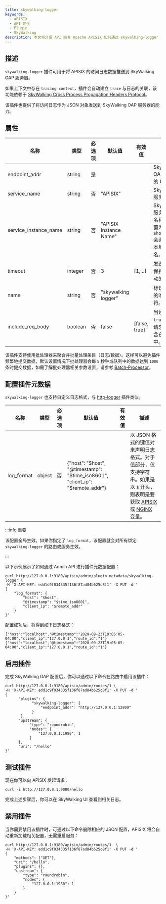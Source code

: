 ```yaml
---
title: skywalking-logger
keywords:
  - APISIX
  - API 网关
  - Plugin
  - SkyWalking
description: 本文将介绍 API 网关 Apache APISIX 如何通过 skywalking-logger 插件将日志数据推送到 SkyWalking OAP 服务器。
---
```


<!--
#
# Licensed to the Apache Software Foundation (ASF) under one or more
# contributor license agreements.  See the NOTICE file distributed with
# this work for additional information regarding copyright ownership.
# The ASF licenses this file to You under the Apache License, Version 2.0
# (the "License"); you may not use this file except in compliance with
# the License.  You may obtain a copy of the License at
#
#     http://www.apache.org/licenses/LICENSE-2.0
#
# Unless required by applicable law or agreed to in writing, software
# distributed under the License is distributed on an "AS IS" BASIS,
# WITHOUT WARRANTIES OR CONDITIONS OF ANY KIND, either express or implied.
# See the License for the specific language governing permissions and
# limitations under the License.
#
-->

## 描述

`skywalking-logger` 插件可用于将 APISIX 的访问日志数据推送到 SkyWalking OAP 服务器。

如果上下文中存在 `tracing context`，插件会自动建立 `trace` 与日志的关联，该功能依赖于 [SkyWalking Cross Process Propagation Headers Protocol](https://skywalking.apache.org/docs/main/latest/en/protocols/skywalking-cross-process-propagation-headers-protocol-v3/)。

该插件也提供了将访问日志作为 JSON 对象发送到 SkyWalking OAP 服务器的能力。

## 属性

| 名称                    | 类型    | 必选项 | 默认值                | 有效值        | 描述                                                               |
| ---------------------- | ------- | ------ | -------------------- | ------------- | ---------------------------------------------------------------- |
| endpoint_addr          | string  | 是     |                      |               | SkyWalking OAP 服务器的 URI。                                      |
| service_name           | string  | 否     |"APISIX"              |               | SkyWalking 服务名称。                                              |
| service_instance_name  | string  | 否     |"APISIX Instance Name"|               | SkyWalking 服务的实例名称。当设置为 `$hostname`会直接获取本地主机名。 |
| timeout                | integer | 否     | 3                    | [1,...]       | 发送请求后保持连接活动的时间。                                       |
| name                   | string  | 否     | "skywalking logger"  |               | 标识 logger 的唯一标识符。                                         |
| include_req_body       | boolean | 否     | false                | [false, true] | 当设置为 `true` 时，将请求正文包含在日志中。                         |

该插件支持使用批处理器来聚合并批量处理条目（日志/数据）。这样可以避免插件频繁地提交数据，默认设置情况下批处理器会每 `5` 秒钟或队列中的数据达到 `1000` 条时提交数据，如需了解批处理器相关参数设置，请参考 [Batch-Processor](../batch-processor.md#配置)。

## 配置插件元数据

`skywalking-logger` 也支持自定义日志格式，与 [http-logger](./http-logger.md) 插件类似。

| 名称             | 类型    | 必选项 | 默认值        | 有效值  | 描述                                             |
| ---------------- | ------- | ------ | ------------- | ------- | ------------------------------------------------ |
| log_format       | object  | 否   | {"host": "$host", "@timestamp": "$time_iso8601", "client_ip": "$remote_addr"} |         | 以 JSON 格式的键值对来声明日志格式。对于值部分，仅支持字符串。如果是以 `$` 开头，则表明是要获取 [APISIX](../apisix-variable.md) 或 [NGINX](http://nginx.org/en/docs/varindex.html) 变量。|

:::info 重要

该配置全局生效。如果你指定了 `log_format`，该配置就会对所有绑定 `skywalking-logger` 的路由或服务生效。

:::

以下示例展示了如何通过 Admin API 进行插件元数据配置：

```shell
curl http://127.0.0.1:9180/apisix/admin/plugin_metadata/skywalking-logger \
-H 'X-API-KEY: edd1c9f034335f136f87ad84b625c8f1' -X PUT -d '
{
    "log_format": {
        "host": "$host",
        "@timestamp": "$time_iso8601",
        "client_ip": "$remote_addr"
    }
}'
```

配置成功后，将得到如下日志格式：

```shell
{"host":"localhost","@timestamp":"2020-09-23T19:05:05-04:00","client_ip":"127.0.0.1","route_id":"1"}
{"host":"localhost","@timestamp":"2020-09-23T19:05:05-04:00","client_ip":"127.0.0.1","route_id":"1"}
```

## 启用插件

完成 SkyWalking OAP 配置后，你可以通过以下命令在路由中启用该插件：

```shell
curl http://127.0.0.1:9180/apisix/admin/routes/1 \
-H 'X-API-KEY: edd1c9f034335f136f87ad84b625c8f1' -X PUT -d '
{
      "plugins": {
            "skywalking-logger": {
                "endpoint_addr": "http://127.0.0.1:12800"
            }
       },
      "upstream": {
           "type": "roundrobin",
           "nodes": {
               "127.0.0.1:1980": 1
           }
      },
      "uri": "/hello"
}'
```

## 测试插件

现在你可以向 APISIX 发起请求：

```shell
curl -i http://127.0.0.1:9080/hello
```

完成上述步骤后，你可以在 SkyWalking UI 查看到相关日志。

## 禁用插件

当你需要禁用该插件时，可通过以下命令删除相应的 JSON 配置，APISIX 将会自动重新加载相关配置，无需重启服务：

```shell
curl http://127.0.0.1:9180/apisix/admin/routes/1  \
-H 'X-API-KEY: edd1c9f034335f136f87ad84b625c8f1' -X PUT -d '
{
    "methods": ["GET"],
    "uri": "/hello",
    "plugins": {},
    "upstream": {
        "type": "roundrobin",
        "nodes": {
            "127.0.0.1:1980": 1
        }
    }
}'
```

